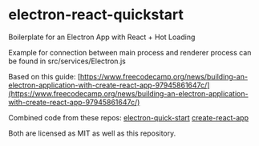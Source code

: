 # electron-react-quickstart
Boilerplate for an Electron App with React + Hot Loading

Example for connection between main process and renderer process can be found in src/services/Electron.js

Based on this guide:
[https://www.freecodecamp.org/news/building-an-electron-application-with-create-react-app-97945861647c/](https://www.freecodecamp.org/news/building-an-electron-application-with-create-react-app-97945861647c/)

Combined code from these repos:
[electron-quick-start](https://github.com/electron/electron-quick-start/)
[create-react-app](https://github.com/facebook/create-react-app)

Both are licensed as MIT as well as this repository.
